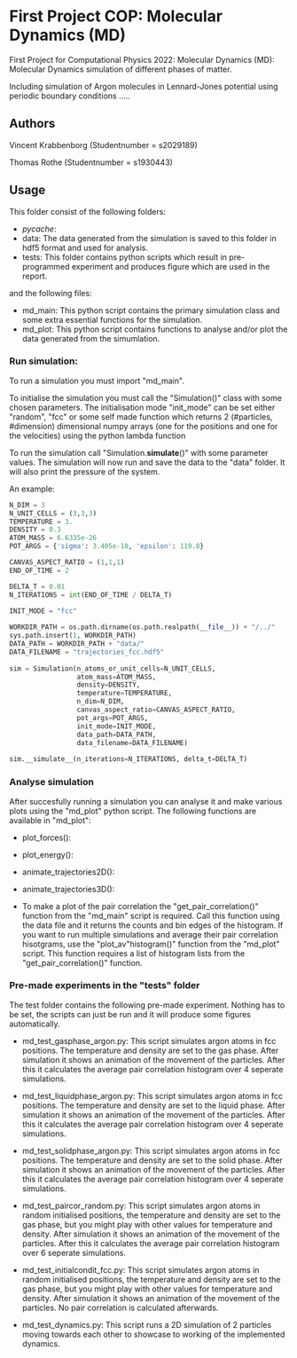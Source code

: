 # First Project COP: Molecular Dynamics (MD)

First Project for Computational Physics 2022: 
Molecular Dynamics (MD): Molecular Dynamics simulation of different phases of matter.

Including simulation of Argon molecules in Lennard-Jones potential using periodic boundary conditions
.....

## Authors
Vincent Krabbenborg (Studentnumber = s2029189)

Thomas Rothe (Studentnumber = s1930443)

## Usage

This folder consist of the following folders:

- _pycache_:
- data: The data generated from the simulation is saved to this folder in hdf5 format and used for analysis. 
- tests: This folder contains python scripts which result in pre-programmed experiment and produces figure which are used in the report. 

and the following files:

- md_main: This python script contains the primary simulation class and some extra essential functions for the simulation.
- md_plot: This python script contains functions to analyse and/or plot the data generated from the simumlation.

### Run simulation:

To run a simulation you must import "md_main".

To initialise the simulation you must call the "Simulation()" class with some chosen parameters. The initialisation mode "init_mode" can be set either "random", "fcc" or some self made function which returns 2 (#particles, #dimension) dimensional numpy arrays (one for the positions and one for the velocities) using the python lambda function

To run the simulation call "Simulation.__simulate__()" with some parameter values. The simulation will now run and save the data to the "data" folder. It will also print the pressure of the system.

An example:

```python
N_DIM = 3 
N_UNIT_CELLS = (3,3,3) 
TEMPERATURE = 3. 
DENSITY = 0.3  
ATOM_MASS = 6.6335e-26 
POT_ARGS = {'sigma': 3.405e-10, 'epsilon': 119.8}

CANVAS_ASPECT_RATIO = (1,1,1) 
END_OF_TIME = 2

DELTA_T = 0.01
N_ITERATIONS = int(END_OF_TIME / DELTA_T)
    
INIT_MODE = "fcc"

WORKDIR_PATH = os.path.dirname(os.path.realpath(__file__)) + "/../"
sys.path.insert(1, WORKDIR_PATH)
DATA_PATH = WORKDIR_PATH + "data/" 
DATA_FILENAME = "trajectories_fcc.hdf5"
    
sim = Simulation(n_atoms_or_unit_cells=N_UNIT_CELLS, 
                 atom_mass=ATOM_MASS, 
                 density=DENSITY, 
                 temperature=TEMPERATURE,
                 n_dim=N_DIM, 
                 canvas_aspect_ratio=CANVAS_ASPECT_RATIO, 
                 pot_args=POT_ARGS, 
                 init_mode=INIT_MODE, 
                 data_path=DATA_PATH, 
                 data_filename=DATA_FILENAME)
    
sim.__simulate__(n_iterations=N_ITERATIONS, delta_t=DELTA_T)
```

### Analyse simulation

After succesfully running a simulation you can analyse it and make various plots using the "md_plot" python script. The following functions are available in "md_plot":

- plot_forces():
- plot_energy():
- animate_trajectories2D():
- animate_trajectories3D():

- To make a plot of the pair correlation the "get_pair_correlation()" function from the "md_main" script is required. Call this function using the data file and it returns the counts and bin edges of the histogram. If you want to run multiple simulations and average their pair correlation hisotgrams, use the "plot_av"histogram()" function from the "md_plot" script. This function requires a list of histogram lists from the "get_pair_correlation()" function.

### Pre-made experiments in the "tests" folder

The test folder contains the following pre-made experiment. Nothing has to be set, the scripts can just be run and it will produce some figures automatically.

- md_test_gasphase_argon.py: This script simulates argon atoms in fcc positions. The temperature and density are set to the gas phase. After simulation it shows an animation of the movement of the particles. After this it calculates the average pair correlation histogram over 4 seperate simulations.

- md_test_liquidphase_argon.py: This script simulates argon atoms in fcc positions. The temperature and density are set to the liquid phase. After simulation it shows an animation of the movement of the particles. After this it calculates the average pair correlation histogram over 4 seperate simulations.

- md_test_solidphase_argon.py: This script simulates argon atoms in fcc positions. The temperature and density are set to the solid phase. After simulation it shows an animation of the movement of the particles. After this it calculates the average pair correlation histogram over 4 seperate simulations.

- md_test_paircor_random.py: This script simulates argon atoms in random initialised positions, the temperature and density are set to the gas phase, but you might play with other values for temperature and density. After simulation it shows an animation of the movement of the particles. After this it calculates the average pair correlation histogram over 6 seperate simulations.

- md_test_initialcondit_fcc.py: This script simulates argon atoms in random initialised positions, the temperature and density are set to the gas phase, but you might play with other values for temperature and density. After simulation it shows an animation of the movement of the particles. No pair correlation is calculated afterwards.

- md_test_dynamics.py: This script runs a 2D simulation of 2 particles moving towards each other to showcase to working of the implemented dynamics.

